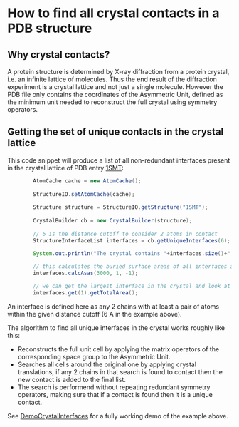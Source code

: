 # How to find all crystal contacts in a PDB structure

## Why crystal contacts?

A protein structure is determined by X-ray diffraction from a protein crystal, i.e. an infinite lattice of molecules. Thus the end result of the diffraction experiment is a crystal lattice and not just a single molecule. However the PDB file only contains the coordinates of the Asymmetric Unit, defined as the minimum unit needed to reconstruct the full crystal using symmetry operators.


## Getting the set of unique contacts in the crystal lattice

This code snippet will produce a list of all non-redundant interfaces present in the crystal lattice of PDB entry [1SMT](http://www.rcsb.org/pdb/explore.do?structureId=1SMT):

```java
		AtomCache cache = new AtomCache();
		
		StructureIO.setAtomCache(cache); 
		
		Structure structure = StructureIO.getStructure("1SMT");
			
		CrystalBuilder cb = new CrystalBuilder(structure);
		
		// 6 is the distance cutoff to consider 2 atoms in contact
		StructureInterfaceList interfaces = cb.getUniqueInterfaces(6);
		
		System.out.println("The crystal contains "+interfaces.size()+" unique interfaces");

		// this calculates the buried surface areas of all interfaces and sorts them by areas
		interfaces.calcAsas(3000, 1, -1);

		// we can get the largest interface in the crystal and look at its area
		interfaces.get(1).getTotalArea();

```

An interface is defined here as any 2 chains with at least a pair of atoms within the given distance cutoff (6 A in the example above). 

The algorithm to find all unique interfaces in the crystal works roughly like this:
+ Reconstructs the full unit cell by applying the matrix operators of the corresponding space group to the Asymmetric Unit.
+ Searches all cells around the original one by applying crystal translations, if any 2 chains in that search is found to contact then the new contact is added to the final list.
+ The search is performend without repeating redundant symmetry operators, making sure that if a contact is found then it is a unique contact.

See [DemoCrystalInterfaces](https://github.com/biojava/biojava/blob/master/biojava3-structure/src/main/java/demo/DemoCrystalInterfaces.java) for a fully working demo of the example above.


